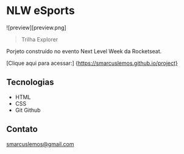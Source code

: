 # NLW eSports

![preview][preview.png]

> Trilha Explorer

Porjeto construído no evento Next Level Week da Rocketseat.

[Clique aqui para acessar:]
{https://smarcuslemos.github.io/project}

## Tecnologias

- HTML
- CSS
- Git Github

## Contato

smarcuslemos@gmail.com